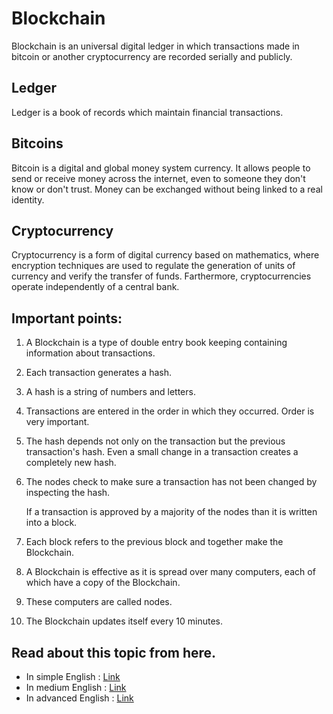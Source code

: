 # Blockchain
Blockchain is an universal digital ledger in which transactions made in bitcoin
or another cryptocurrency are recorded serially and publicly.
## Ledger
Ledger is a book of records which maintain financial transactions.
## Bitcoins
Bitcoin is a digital and global money system currency. It allows people to send or
receive money across the internet, even to someone they don't know or don't trust. 
Money can be exchanged without being linked to a real identity.
## Cryptocurrency
Cryptocurrency is a form of digital currency based on mathematics, where encryption
techniques are used to regulate the generation of units of currency and verify the
transfer of funds. Farthermore, cryptocurrencies operate independently of a central bank.
## Important points: 
1. A Blockchain is a type of double entry book keeping containing information about transactions.
2. Each transaction generates a hash.
3. A hash is a string of numbers and letters.
4. Transactions are entered in the order in which they occurred. Order is very important.
5. The hash depends not only on the transaction but the previous transaction's hash.
   Even a small change in a transaction creates a completely new hash.
6. The nodes check to make sure a transaction has not been changed by inspecting the hash.

    If a transaction is approved by a majority of the nodes than it is written into a block.

7. Each block refers to the previous block and together make the Blockchain.
8. A Blockchain is effective as it is spread over many computers, each of which have a copy of the Blockchain.
9.  These computers are called nodes.
10. The Blockchain updates itself every 10 minutes.


## Read about this topic from here.
* In simple English : [Link](https://simple.wikipedia.org/wiki/Blockchain)
* In medium English : [Link](https://cointelegraph.com/bitcoin-for-beginners/how-blockchain-technology-works-guide-for-beginners#hash-function)
* In advanced English : [Link](https://medium.com/@yannmjl/what-is-blockchain-in-simple-english-25e684c1cea3)
